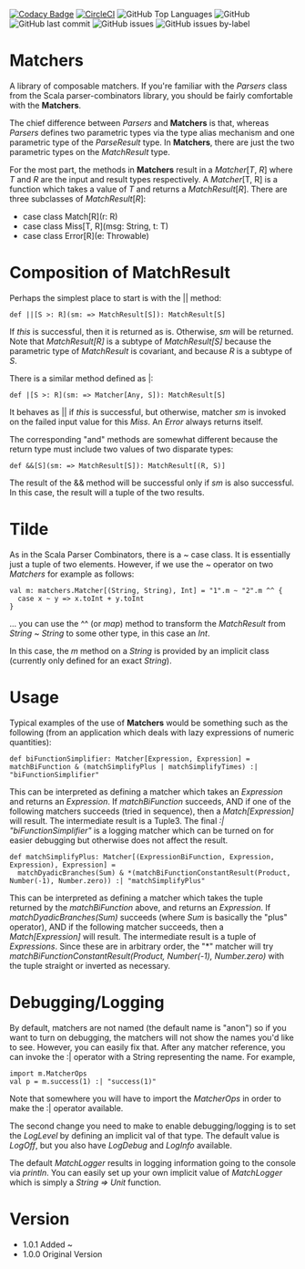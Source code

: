 [![Codacy Badge](https://app.codacy.com/project/badge/Grade/454847cac6214df8986ef2dec68e5049)](https://www.codacy.com/gh/rchillyard/Matchers/dashboard?utm_source=github.com&amp;utm_medium=referral&amp;utm_content=rchillyard/Matchers&amp;utm_campaign=Badge_Grade)
[![CircleCI](https://circleci.com/gh/rchillyard/Matchers.svg?style=svg)](https://circleci.com/gh/rchillyard/Matchers)
![GitHub Top Languages](https://img.shields.io/github/languages/top/rchillyard/Matchers)
![GitHub](https://img.shields.io/github/license/rchillyard/Matchers)
![GitHub last commit](https://img.shields.io/github/last-commit/rchillyard/Matchers)
![GitHub issues](https://img.shields.io/github/issues-raw/rchillyard/Matchers)
![GitHub issues by-label](https://img.shields.io/github/issues/rchillyard/Matchers/bug)

# Matchers
A library of composable matchers.
If you're familiar with the _Parsers_ class from the Scala parser-combinators library, you should be fairly
comfortable with the **Matchers**.

The chief difference between _Parsers_ and **Matchers** is that, whereas _Parsers_ defines two parametric types via
the type alias mechanism and one parametric type of the _ParseResult_ type.
In **Matchers**, there are just the two parametric types on the _MatchResult_ type.

For the most part, the methods in **Matchers** result in a _Matcher_[_T_, _R_] where _T_ and _R_ are the input and result types
respectively.
A _Matcher_[T, R] is a function which takes a value of _T_ and returns a _MatchResult_[_R_].
There are three subclasses of _MatchResult_[_R_]:
* case class Match[R](r: R)
* case class Miss[T, R](msg: String, t: T)
* case class Error[R](e: Throwable)

# Composition of MatchResult
Perhaps the simplest place to start is with the || method:

    def ||[S >: R](sm: => MatchResult[S]): MatchResult[S]

If _this_ is successful, then it is returned as is.
Otherwise, _sm_ will be returned.
Note that _MatchResult[R]_ is a subtype of _MatchResult[S]_ because the parametric type of _MatchResult_ is covariant,
and because _R_ is a subtype of _S_.

There is a similar method defined as |:

    def |[S >: R](sm: => Matcher[Any, S]): MatchResult[S]

It behaves as || if _this_ is successful, but otherwise, matcher _sm_ is invoked on the failed input value for this _Miss_.
An _Error_ always returns itself.

The corresponding "and" methods are somewhat different because the return
type must include two values of two disparate types:

    def &&[S](sm: => MatchResult[S]): MatchResult[(R, S)]

The result of the && method will be successful only if _sm_ is also successful.
In this case, the result will a tuple of the two results.

# Tilde
As in the Scala Parser Combinators, there is a ~ case class.
It is essentially just a tuple of two elements.
However, if we use the ~ operator on two _Matchers_ for example as follows:

    val m: matchers.Matcher[(String, String), Int] = "1".m ~ "2".m ^^ {
      case x ~ y => x.toInt + y.toInt
    }

... you can use the ^^ (or _map_) method to transform the _MatchResult_ from _String_ ~ _String_ to some other type,
in this case an _Int_.

In this case, the _m_ method on a _String_ is provided by an implicit class (currently only defined for an exact _String_).

# Usage
Typical examples of the use of **Matchers** would be something such as the following
(from an application which deals with lazy expressions of numeric quantities):

    def biFunctionSimplifier: Matcher[Expression, Expression] = matchBiFunction & (matchSimplifyPlus | matchSimplifyTimes) :| "biFunctionSimplifier"

This can be interpreted as defining a matcher which takes an _Expression_ and returns an _Expression_.
If _matchBiFunction_ succeeds,
AND if one of the following matchers succeeds (tried in sequence), then a _Match[Expression]_ will result.
The intermediate result is a Tuple3.
The final _:| "biFunctionSimplifier"_ is a logging matcher which can be turned on for easier debugging but otherwise does not affect
the result.

    def matchSimplifyPlus: Matcher[(ExpressionBiFunction, Expression, Expression), Expression] =
      matchDyadicBranches(Sum) & *(matchBiFunctionConstantResult(Product, Number(-1), Number.zero)) :| "matchSimplifyPlus"

This can be interpreted as defining a matcher which takes the tuple returned by the _matchBiFunction_ above,
and returns an _Expression_.
If _matchDyadicBranches(Sum)_ succeeds (where _Sum_ is basically the "plus" operator),
AND if the following matcher succeeds, then a _Match[Expression]_ will result.
The intermediate result is a tuple of _Expressions_.
Since these are in arbitrary order, the "*" matcher will try _matchBiFunctionConstantResult(Product, Number(-1), Number.zero)_
with the tuple straight or inverted as necessary.

Debugging/Logging
=================
By default, matchers are not named (the default name is "anon") so if you want to turn on debugging,
the matchers will not show the names you'd like to see.
However, you can easily fix that.
After any matcher reference, you can invoke the :| operator with a String representing the name.
For example,

    import m.MatcherOps
    val p = m.success(1) :| "success(1)"

Note that somewhere you will have to import the _MatcherOps_ in order to make the :| operator available.

The second change you need to make to enable debugging/logging is to set the _LogLevel_ by defining an implicit val of that type.
The default value is _LogOff_, but you also have _LogDebug_ and _LogInfo_ available.

The default _MatchLogger_ results in logging information going to the console via _println_.
You can easily set up your own implicit value of _MatchLogger_ which is simply a _String => Unit_ function.

Version
=======
* 1.0.1 Added ~
* 1.0.0 Original Version